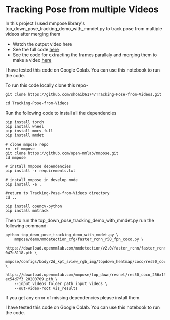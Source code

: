 # Tracking Pose from multiple Videos 

In this project I used mmpose library's top_down_pose_tracking_demo_with_mmdet.py to track pose from multiple videos after merging them

* Watch the output video here
* See the full code [here](https://github.com/shoaib6174/Tracking-Pose-from-Videos/blob/main/top_down_pose_tracking_demo_with_mmdet.py)
* See the code for extracting the frames parallaly and merging them to make a video [here](https://github.com/shoaib6174/Tracking-Pose-from-Videos/blob/main/merge_videos.py)


I have tested this code on Google Colab. You can use this notebook to run the code. 


To run this code locally clone this repo-
```
git clone https://github.com/shoaib6174/Tracking-Pose-from-Videos.git

cd Tracking-Pose-from-Videos
```
Run the following code to install all the dependencies
```
pip install torch
pip install wheel
pip install mmcv-full
pip install mmdet

# clone mmpose repo
rm -rf mmpose
git clone https://github.com/open-mmlab/mmpose.git
cd mmpose

# install mmpose dependencies
pip install -r requirements.txt

# install mmpose in develop mode
pip install -e .

#return to Tracking-Pose-from-Videos directory
cd ..

pip install opencv-python
pip install mmtrack
```

Then to run the top_down_pose_tracking_demo_with_mmdet.py run the following command- 
```
python top_down_pose_tracking_demo_with_mmdet.py \
    mmpose/demo/mmdetection_cfg/faster_rcnn_r50_fpn_coco.py \
    https://download.openmmlab.com/mmdetection/v2.0/faster_rcnn/faster_rcnn_r50_fpn_1x_coco/faster_rcnn_r50_fpn_1x_coco_20200130-047c8118.pth \
    mmpose/configs/body/2d_kpt_sview_rgb_img/topdown_heatmap/coco/res50_coco_256x192.py \
    https://download.openmmlab.com/mmpose/top_down/resnet/res50_coco_256x192-ec54d7f3_20200709.pth \
    --input_videos_folder_path input_videos \
    --out-video-root vis_results
```

If you get any error of missing dependencies please install them. 

I have tested this code on Google Colab. You can use this notebook to run the code. 
